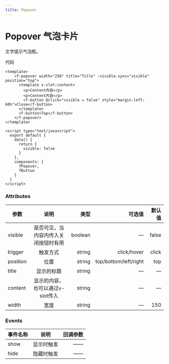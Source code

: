 ```yaml
---
title: Popover
---
```


# Popover 气泡卡片
文字提示气泡框。

<ClientOnly>
  <popover-demo-1></popover-demo-1>
  <popover-demo-2></popover-demo-2>
  <popover-demo-3></popover-demo-3>
  <popover-demo-4></popover-demo-4>
</ClientOnly>


代码
```JS
<template>
    <f-popover width="250" title="Title" :visible.sync="visible" position="top">
      <template v-slot:content>
        <p>Content内容</p>
        <p>Content内容</p>
        <f-button @click="visible = false" style="margin-left: 60%">Close</f-button>
      </template>
      <f-button>Top</f-button>
    </f-popover>
</template>

<script type="text/javascript">
  export default {
    data() {
      return {
        visible: false
      }
    },
    components: {
      fPopover,
      fButton
    }
  }
</script>
```

### Attributes
| 参数        | 说明           | 类型  |  可选值 |  默认值     |
| ------------- |:-------------:| -----:| -----:| -----:|
| visible     | 是否可见，当内容内传入关闭按钮时有用| boolean | —| false|
| trigger     | 触发方式| string | click/hover  | click|
| position     | 位置| string | top/bottom/left/right  | top|
| title     | 显示的标题| string | —  | —|
| content     | 显示的内容，也可以通过v-slot传入| string | —  | —|
| width     | 宽度| string | —  |150|


### Events
| 事件名称        | 说明           | 回调参数    |
| ------------- |:-------------:| -----:| 
| show     | 显示时触发 | —— |
| hide     | 隐藏时触发 | —— |

